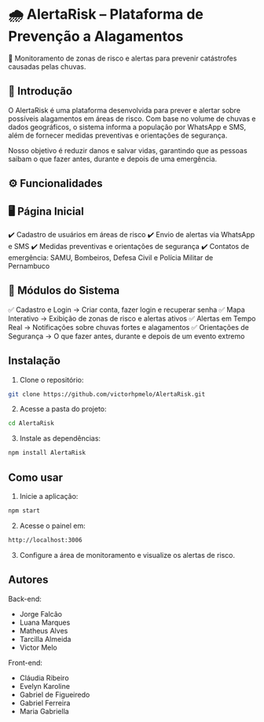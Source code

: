 # 🌧️ AlertaRisk – Plataforma de Prevenção a Alagamentos
🚨 Monitoramento de zonas de risco e alertas para prevenir catástrofes causadas pelas chuvas.

## 📌 Introdução
O AlertaRisk é uma plataforma desenvolvida para prever e alertar sobre possíveis alagamentos em áreas de risco. Com base no volume de chuvas e dados geográficos, o sistema informa a população por WhatsApp e SMS, além de fornecer medidas preventivas e orientações de segurança.

Nosso objetivo é reduzir danos e salvar vidas, garantindo que as pessoas saibam o que fazer antes, durante e depois de uma emergência.

## ⚙️ Funcionalidades
## 🖥️ Página Inicial
✔️ Cadastro de usuários em áreas de risco
✔️ Envio de alertas via WhatsApp e SMS
✔️ Medidas preventivas e orientações de segurança
✔️ Contatos de emergência: SAMU, Bombeiros, Defesa Civil e Polícia Militar de Pernambuco

## 📌 Módulos do Sistema
✅ Cadastro e Login → Criar conta, fazer login e recuperar senha
✅ Mapa Interativo → Exibição de zonas de risco e alertas ativos
✅ Alertas em Tempo Real → Notificações sobre chuvas fortes e alagamentos
✅ Orientações de Segurança → O que fazer antes, durante e depois de um evento extremo

## Instalação

1. Clone o repositório:
```bash 
git clone https://github.com/victorhpmelo/AlertaRisk.git
```
2. Acesse a pasta do projeto:
```bash
cd AlertaRisk
```
3. Instale as dependências:
```bash
npm install AlertaRisk
```     
## Como usar

1. Inicie a aplicação:
```bash
npm start
```
2. Acesse o painel em: 
```bash
http://localhost:3006
```
3. Configure a área de monitoramento e visualize os alertas de risco.
 
## Autores

Back-end:

- Jorge Falcão
- Luana Marques
- Matheus Alves
- Tarcilla Almeida
- Victor Melo

Front-end:

- Cláudia Ribeiro
- Evelyn Karoline
- Gabriel de Figueiredo
- Gabriel Ferreira
- Maria Gabriella
